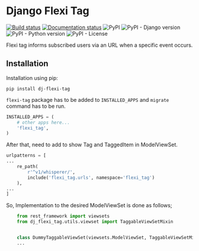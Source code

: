 # Django Flexi Tag

[![Build status](https://img.shields.io/bitbucket/pipelines/akinonteam/dj-flexi-tag)](https://bitbucket.org/akinonteam/dj-flexi-tag/addon/pipelines/home)
[![Documentation status](https://readthedocs.org/projects/dj-flexi-tag/badge/?version=latest)](https://dj-flexi-tag.readthedocs.io/en/latest/?badge=latest)
![PyPI](https://img.shields.io/pypi/v/dj-flexi-tag)
![PyPI - Django version](https://img.shields.io/pypi/djversions/dj-flexi-tag)
![PyPI - Python version](https://img.shields.io/pypi/pyversions/dj-flexi-tag)
![PyPI - License](https://img.shields.io/badge/License-MIT-green.svg)

Flexi tag informs subscribed users via an URL when a specific event occurs.

## Installation

Installation using pip:

```
pip install dj-flexi-tag
```

`flexi-tag` package has to be added to `INSTALLED_APPS` and `migrate` command has to be run.

```python
INSTALLED_APPS = (
    # other apps here...
    'flexi_tag',
)
```
After that, need to add to show Tag and TaggedItem in ModelViewSet.
```python
urlpatterns = [
...
    re_path(
        r'^v1/whisperer/',
        include('flexi_tag.urls', namespace='flexi_tag')
    ),
...
]
```

So, Implementation to the desired ModelViewSet is done as follows;
```python
    from rest_framework import viewsets
    from dj_flexi_tag.utils.viewset import TaggableViewSetMixin


    class DummyTaggableViewSet(viewsets.ModelViewSet, TaggableViewSetMixin):
    ...
```
